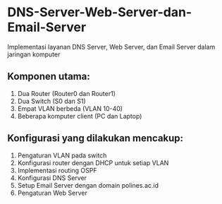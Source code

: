 # DNS-Server-Web-Server-dan-Email-Server
Implementasi layanan DNS Server, Web Server, dan Email Server dalam jaringan komputer

## Komponen utama:
1. Dua Router (Router0 dan Router1)
2. Dua Switch (S0 dan S1)
3. Empat VLAN berbeda (VLAN 10-40)
4. Beberapa komputer client (PC dan Laptop)

## Konfigurasi yang dilakukan mencakup:
1. Pengaturan VLAN pada switch
2. Konfigurasi router dengan DHCP untuk setiap VLAN
3. Implementasi routing OSPF
4. Konfigurasi DNS Server
5. Setup Email Server dengan domain polines.ac.id
6. Pengaturan Web Server
